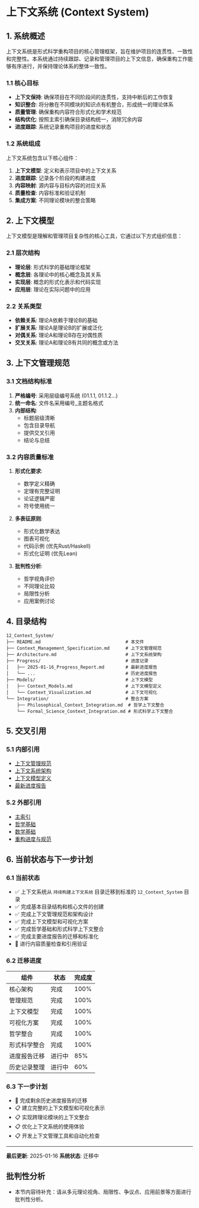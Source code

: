 # 上下文系统 (Context System)

## 1. 系统概述

上下文系统是形式科学重构项目的核心管理框架，旨在维护项目的连贯性、一致性和完整性。本系统通过持续跟踪、记录和管理项目的上下文信息，确保重构工作能够有序进行，并保持理论体系的整体一致性。

### 1.1 核心目标

- **上下文保持**: 确保项目在不同阶段间的连贯性，支持中断后的工作恢复
- **知识整合**: 将分散在不同模块的知识点有机整合，形成统一的理论体系
- **质量管理**: 确保重构内容符合形式化和学术规范
- **结构优化**: 按照主索引确保目录结构统一，消除冗余内容
- **进度跟踪**: 系统记录重构项目的进度和状态

### 1.2 系统组成

上下文系统包含以下核心组件：

1. **上下文模型**: 定义和表示项目中的上下文关系
2. **进度跟踪**: 记录各个阶段的构建进度
3. **内容映射**: 源内容与目标内容的对应关系
4. **质量检查**: 内容标准和验证机制
5. **集成方案**: 不同理论模块的整合策略

## 2. 上下文模型

上下文模型是理解和管理项目复杂性的核心工具，它通过以下方式组织信息：

### 2.1 层次结构

- **理论层**: 形式科学的基础理论框架
- **概念层**: 各理论中的核心概念及其关系
- **实现层**: 概念的形式化表示和代码实现
- **应用层**: 理论在实际问题中的应用

### 2.2 关系类型

- **依赖关系**: 理论A依赖于理论B的基础
- **扩展关系**: 理论A是理论B的扩展或泛化
- **对偶关系**: 理论A和理论B存在对偶性质
- **交叉关系**: 理论A和理论B有共同的概念或方法

## 3. 上下文管理规范

### 3.1 文档结构标准

1. **严格编号**: 采用层级编号系统 (01.1.1, 01.1.2...)
2. **统一命名**: 文件名采用编号_主题名格式
3. **内部结构**:
   - 标题层级清晰
   - 包含目录导航
   - 提供交叉引用
   - 结论与总结

### 3.2 内容质量标准

1. **形式化要求**:
   - 数学定义精确
   - 定理有完整证明
   - 论证逻辑严密
   - 符号使用统一

2. **多表征原则**:
   - 形式化数学表达
   - 图表可视化
   - 代码示例 (优先Rust/Haskell)
   - 形式化证明 (优先Lean)

3. **批判性分析**:
   - 哲学视角评价
   - 不同理论比较
   - 局限性分析
   - 应用案例讨论

## 4. 目录结构

```text
12_Context_System/
├── README.md                                # 本文件
├── Context_Management_Specification.md      # 上下文管理规范
├── Architecture.md                          # 上下文系统架构
├── Progress/                                # 进度记录
│   ├── 2025-01-16_Progress_Report.md        # 最新进度报告
│   └── ...                                  # 历史进度报告
├── Models/                                  # 上下文模型
│   ├── Context_Models.md                    # 上下文模型定义
│   └── Context_Visualization.md             # 上下文可视化
└── Integration/                             # 整合方案
    ├── Philosophical_Context_Integration.md  # 哲学上下文整合
    └── Formal_Science_Context_Integration.md # 形式科学上下文整合
```

## 5. 交叉引用

### 5.1 内部引用

- [上下文管理规范](Context_Management_Specification.md)
- [上下文系统架构](Architecture.md)
- [上下文模型定义](Models/Context_Models.md)
- [最新进度报告](Progress/2025-01-16_Progress_Report.md)

### 5.2 外部引用

- [主索引](../00_Master_Index/00_主索引-形式科学体系重构版.md)
- [哲学基础](README.md)
- [数学基础](README.md)
- [重构进度与规范](README.md)

## 6. 当前状态与下一步计划

### 6.1 当前状态

- ✅ 上下文系统从 `持续构建上下文系统` 目录迁移到标准的 `12_Context_System` 目录
- ✅ 完成基本目录结构和核心文件的创建
- ✅ 完成上下文管理规范和架构设计
- ✅ 完成上下文模型和可视化方案
- ✅ 完成哲学基础和形式科学上下文整合
- ✅ 完成主要进度报告的迁移和标准化
- 🔄 进行内容质量检查和引用验证

### 6.2 迁移进度

| 组件 | 状态 | 完成度 |
|------|------|--------|
| 核心架构 | 完成 | 100% |
| 管理规范 | 完成 | 100% |
| 上下文模型 | 完成 | 100% |
| 可视化方案 | 完成 | 100% |
| 哲学整合 | 完成 | 100% |
| 形式科学整合 | 完成 | 100% |
| 进度报告迁移 | 进行中 | 85% |
| 历史记录整理 | 进行中 | 60% |

### 6.3 下一步计划

- 🔄 完成剩余历史进度报告的迁移
- 📋 建立完整的上下文模型和可视化表示
- 📋 实现跨理论模块的上下文整合
- 📋 优化上下文系统的使用体验
- 📋 开发上下文管理工具和自动化检查

---

**最后更新**: 2025-01-16
**系统状态**: 迁移中

## 批判性分析

- 本节内容待补充：请从多元理论视角、局限性、争议点、应用前景等方面进行批判性分析。
